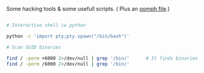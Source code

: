 
Some hacking tools & some usefull scripts. ( Plus an [oomph file](oomph.md).)


``` bash

# Interactive shell \w python

python -c 'import pty;pty.spawn("/bin/bash")'

# Scan SUID binaries

find / -perm +6000 2>/dev/null | grep '/bin/'      # It finds binaries at ex /usr/local/bin/ too
find / -perm /6000 2>/dev/null | grep '/bin/' 

```
